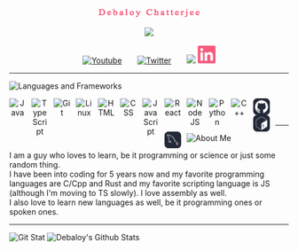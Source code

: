 <p align="center">
  <a href="https://github.com/Debaloy">
    <img src="https://raw.githubusercontent.com/Debaloy/Debaloy/main/name_image_.png" alt="Debaloy Chatterjee" /></a>
</p>

<p align="center">
  <!-- Typing SVG by DenverCoder1 - https://github.com/DenverCoder1/readme-typing-svg -->
  <a href="https://github.com/DenverCoder1/readme-typing-svg">
    <img src="https://readme-typing-svg.demolab.com/?lines=Interested%20in%20making%20new%20things;MERN%20Developer;Java%20and%20CPP%20Developer;&font=Fira%20Code&center=true&width=440&height=45&color=f75c7e&vCenter=true&pause=1000&size=22" /></a>
</p>

<!-- Social icons section -->
<p align="center">
  <a href="https://www.youtube.com/channel/UCYQ6BR23WbwacVRcn3-JPrw" target="_blank"><img width="32px" alt="Youtube" title="Youtube" src="https://i.imgur.com/qiXu7b2.png"/></a>
  &#8287;&#8287;&#8287;&#8287;&#8287;
  <a href="https://twitter.com/debaloy_" target="_blank"><img width="32px" alt="Twitter" title="Twitter" src="https://i.imgur.com/OXZM1L6.png"/></a>
  &#8287;&#8287;&#8287;&#8287;&#8287;
  <a href="https://discordapp.com/users/1033415779330306158" target="_blank" alt="Discord" title="Dev Pro Tips Discord Server"><img width="32px" src="https://i.imgur.com/OViZO8J.png"/></a>
  <a href="https://www.linkedin.com/in/debaloy-chatterjee-5b6170136/" target="_blank"><img src="https://raw.githubusercontent.com/Debaloy/Debaloy/main/linkedin.png" width="32px"></a>
</p>

---

<!-- Languages and Frameworks -->
<img alt="Languages and Frameworks" title="TechStack" src="https://custom-icon-badges.demolab.com/badge/-Tools%20and%20Frameworks-f75c7e?style=for-the-badge&logoColor=black&logo=repo"/>
<!-- Logos -->
<p align="center">
<img align="left" alt="Java" width="30px" style="padding-right:10px;" src="https://cdn.jsdelivr.net/gh/devicons/devicon/icons/java/java-original.svg"/>
<img align="left" alt="TypeScript" width="30px" style="padding-right:10px;" src="https://cdn.jsdelivr.net/gh/devicons/devicon/icons/typescript/typescript-plain.svg" />
<img align="left" alt="Git" width="30px" style="padding-right:10px;" src="https://cdn.jsdelivr.net/gh/devicons/devicon/icons/git/git-original.svg" />
<img align="left" alt="Linux" width="30px" style="padding-right:10px;" src="https://cdn.jsdelivr.net/gh/devicons/devicon/icons/linux/linux-original.svg" />
<img align="left" alt="HTML" width="30px" style="padding-right:10px;" src="https://cdn.jsdelivr.net/gh/devicons/devicon/icons/html5/html5-plain.svg" />
<img align="left" alt="CSS" width="30px" style="padding-right:10px;" src="https://cdn.jsdelivr.net/gh/devicons/devicon/icons/css3/css3-plain.svg" />
<img align="left" alt="JavaScript" width="30px" style="padding-right:10px;" src="https://cdn.jsdelivr.net/gh/devicons/devicon/icons/javascript/javascript-plain.svg" />
<img align="left" alt="React" width="30px" style="padding-right:10px;" src="https://cdn.jsdelivr.net/gh/devicons/devicon/icons/react/react-original.svg" />
<img align="left" alt="NodeJS" width="30px" style="padding-right:10px;" src="https://cdn.jsdelivr.net/gh/devicons/devicon/icons/nodejs/nodejs-original.svg" />
<img align="left" alt="Python" width="30px" style="padding-right:10px;" src="https://cdn.jsdelivr.net/gh/devicons/devicon/icons/python/python-plain.svg" />
<img align="left" alt="C++" width="30px" style="padding-right:10px;" src="https://cdn.jsdelivr.net/gh/devicons/devicon/icons/cplusplus/cplusplus-line.svg" />
<img align="left" alt="GitHub" width="30px" style="padding-right:10px;" src="https://raw.githubusercontent.com/tandpfun/skill-icons/main/icons/Github-Dark.svg" />
<img align="left" alt="Bash" width="30px" style="padding-right:10px;" src="https://raw.githubusercontent.com/tandpfun/skill-icons/main/icons/Bash-Dark.svg" />
<img align="left" alt="MySQL" width="30px" style="padding-right:10px;" src="https://raw.githubusercontent.com/tandpfun/skill-icons/main/icons/MySQL-Dark.svg" />
</p>
<br>
<br>

---

<!-- About Me -->
<img alt="About Me" title="AboutMe" src="https://custom-icon-badges.demolab.com/badge/-About%20Me-f75c7e?style=for-the-badge&logo=comment-discussion&logoColor=black"/>
<p>
  I am a guy who loves to learn, be it programming or science or just some random thing.<br>
I have been into coding for 5 years now and my favorite programming languages are C/Cpp and Rust and my favorite scripting language is JS (although I'm moving to TS slowly). I love assembly as well.<br>
I also love to learn new languages as well, be it programming ones or spoken ones.
</p>

---

<img alt="Git Stat" title="Git Stat" src="https://custom-icon-badges.demolab.com/badge/-GitHub%20Profile%20Stats-f75c7e?style=for-the-badge&logo=package&logoColor=black"/>
<img alt="Debaloy's Github Stats" src="https://denvercoder1-github-readme-stats.vercel.app/api/?username=Debaloy&show_icons=true&include_all_commits=true&count_private=true&theme=react&hide_border=true&bg_color=1F222E&title_color=F85D7F&icon_color=F8D866" height="192px"/>
